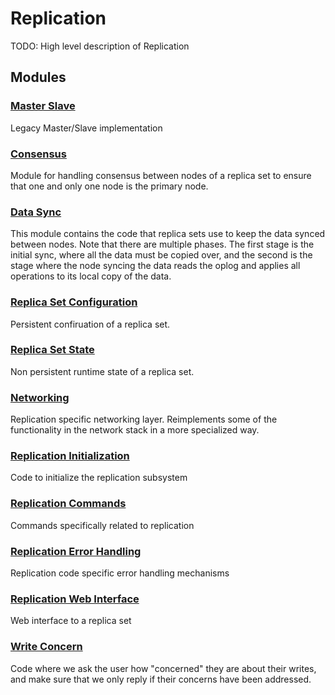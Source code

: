 # Replication

TODO: High level description of Replication

## Modules

### [Master Slave](master\_slave)
Legacy Master/Slave implementation

### [Consensus](consensus)
Module for handling consensus between nodes of a replica set to ensure that one and only one node is the primary node.

### [Data Sync](data\_sync)
This module contains the code that replica sets use to keep the data synced between nodes.  Note that there are multiple phases.  The first stage is the initial sync, where all the data must be copied over, and the second is the stage where the node syncing the data reads the oplog and applies all operations to its local copy of the data.

### [Replica Set Configuration](replica\_set\_configuration)
Persistent confiruation of a replica set.

### [Replica Set State](replica\_set\_state)
Non persistent runtime state of a replica set.

### [Networking](networking)
Replication specific networking layer.  Reimplements some of the functionality in the network stack in a more specialized way.

### [Replication Initialization](replication\_initialization)
Code to initialize the replication subsystem

### [Replication Commands](replication\_commands)
Commands specifically related to replication

### [Replication Error Handling](replication\_error\_handling)
Replication code specific error handling mechanisms

### [Replication Web Interface](replication\_web\_interface)
Web interface to a replica set

### [Write Concern](write\_concern)
Code where we ask the user how "concerned" they are about their writes, and make sure that we only reply if their concerns have been addressed.

